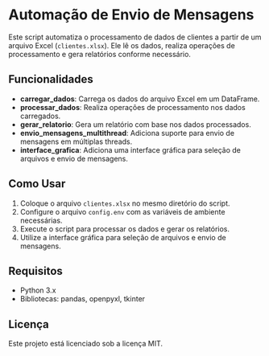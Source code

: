 # Automação de Envio de Mensagens

Este script automatiza o processamento de dados de clientes a partir de um arquivo Excel (`clientes.xlsx`). Ele lê os dados, realiza operações de processamento e gera relatórios conforme necessário.

## Funcionalidades

- **carregar_dados**: Carrega os dados do arquivo Excel em um DataFrame.
- **processar_dados**: Realiza operações de processamento nos dados carregados.
- **gerar_relatorio**: Gera um relatório com base nos dados processados.
- **envio_mensagens_multithread**: Adiciona suporte para envio de mensagens em múltiplas threads.
- **interface_grafica**: Adiciona uma interface gráfica para seleção de arquivos e envio de mensagens.

## Como Usar

1. Coloque o arquivo `clientes.xlsx` no mesmo diretório do script.
2. Configure o arquivo `config.env` com as variáveis de ambiente necessárias.
3. Execute o script para processar os dados e gerar os relatórios.
4. Utilize a interface gráfica para seleção de arquivos e envio de mensagens.

## Requisitos

- Python 3.x
- Bibliotecas: pandas, openpyxl, tkinter

## Licença

Este projeto está licenciado sob a licença MIT.
